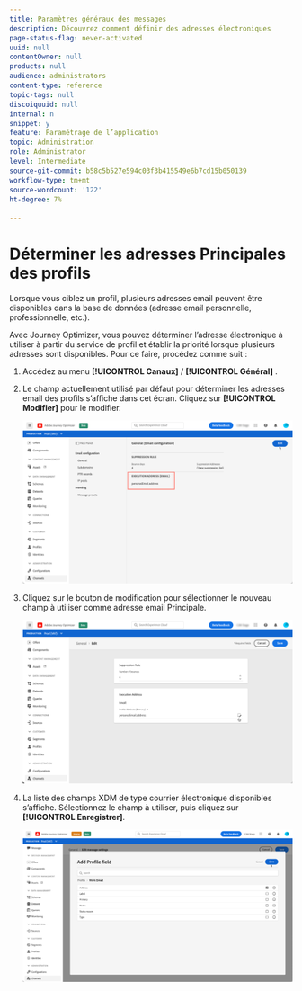 ```yaml
---
title: Paramètres généraux des messages
description: Découvrez comment définir des adresses électroniques
page-status-flag: never-activated
uuid: null
contentOwner: null
products: null
audience: administrators
content-type: reference
topic-tags: null
discoiquuid: null
internal: n
snippet: y
feature: Paramétrage de l’application
topic: Administration
role: Administrator
level: Intermediate
source-git-commit: b58c5b527e594c03f3b415549e6b7cd15b050139
workflow-type: tm+mt
source-wordcount: '122'
ht-degree: 7%

---
```



# Déterminer les adresses Principales des profils

Lorsque vous ciblez un profil, plusieurs adresses email peuvent être disponibles dans la base de données (adresse email personnelle, professionnelle, etc.).

Avec Journey Optimizer, vous pouvez déterminer l’adresse électronique à utiliser à partir du service de profil et établir la priorité lorsque plusieurs adresses sont disponibles. Pour ce faire, procédez comme suit :

1. Accédez au menu **[!UICONTROL Canaux]** / **[!UICONTROL Général]** .
1. Le champ actuellement utilisé par défaut pour déterminer les adresses email des profils s’affiche dans cet écran. Cliquez sur **[!UICONTROL Modifier]** pour le modifier.

   ![](../assets/primary-address.png)

1. Cliquez sur le bouton de modification pour sélectionner le nouveau champ à utiliser comme adresse email Principale.

   ![](../assets/primary-address-edit.png)

1. La liste des champs XDM de type courrier électronique disponibles s’affiche. Sélectionnez le champ à utiliser, puis cliquez sur **[!UICONTROL Enregistrer]**.

   ![](../assets/primary-address-field.png)

<!--1. You can also select an additional field to use as secondary email address. This allows you to determine which field to use if the primary field is empty for a profile. >> will be done later on-->
